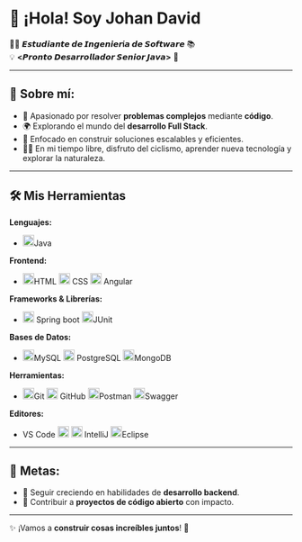 # 👋 ¡Hola! Soy Johan David  

👨‍💻 **𝙀𝙨𝙩𝙪𝙙𝙞𝙖𝙣𝙩𝙚 𝙙𝙚 𝙄𝙣𝙜𝙚𝙣𝙞𝙚𝙧í𝙖 𝙙𝙚 𝙎𝙤𝙛𝙩𝙬𝙖𝙧𝙚** 📚  
💡 **<𝙋𝙧𝙤𝙣𝙩𝙤 𝘿𝙚𝙨𝙖𝙧𝙧𝙤𝙡𝙡𝙖𝙙𝙤𝙧 𝙎𝙚𝙣𝙞𝙤𝙧 𝙅𝙖𝙫𝙖>** 🚀  

---

## 🌟 **Sobre mí:**

- 🔧 Apasionado por resolver **problemas complejos** mediante **código**.  
- 🌍 Explorando el mundo del **desarrollo Full Stack**.  
- 🎯 Enfocado en construir soluciones escalables y eficientes.  
- 🚴‍♂️ En mi tiempo libre, disfruto del ciclismo, aprender nueva tecnología y explorar la naturaleza.  

---

## 🛠️ Mis Herramientas

**Lenguajes:**  
- <img src="https://cdn.jsdelivr.net/gh/devicons/devicon/icons/java/java-original.svg" width="20" alt="Java" />Java 

**Frontend:**  
- <img src="https://cdn.jsdelivr.net/gh/devicons/devicon/icons/html5/html5-original.svg" width="20" alt="HTML" />HTML <img src="https://cdn.jsdelivr.net/gh/devicons/devicon/icons/css3/css3-original.svg" width="20" alt="CSS" /> CSS  <img src="https://cdn.jsdelivr.net/gh/devicons/devicon/icons/angularjs/angularjs-original.svg" width="20" alt="Angular" />  Angular 

**Frameworks & Librerías:**  
- <img src="https://cdn.jsdelivr.net/gh/devicons/devicon/icons/spring/spring-original.svg" width="20" alt="Spring" /> Spring boot  <img src="https://cdn.jsdelivr.net/gh/devicons/devicon/icons/junit/junit-original.svg" width="20" alt="JUnit" />JUnit 

**Bases de Datos:**  
-  <img src="https://cdn.jsdelivr.net/gh/devicons/devicon/icons/mysql/mysql-original.svg" width="20" alt="MySQL" />MySQL  <img src="https://cdn.jsdelivr.net/gh/devicons/devicon/icons/postgresql/postgresql-original.svg" width="20" alt="PostgreSQL" /> PostgreSQL  <img src="https://cdn.jsdelivr.net/gh/devicons/devicon/icons/mongodb/mongodb-original.svg" width="20" alt="MongoDB" />MongoDB 

**Herramientas:**  
- <img src="https://cdn.jsdelivr.net/gh/devicons/devicon/icons/git/git-original.svg" width="20" alt="Git" />Git  <img src="https://cdn.jsdelivr.net/gh/devicons/devicon/icons/github/github-original.svg" width="20" alt="GitHub" /> GitHub  <img src="https://cdn.jsdelivr.net/gh/devicons/devicon/icons/postman/postman-original.svg" width="20" alt="Postman" />Postman   <img src="https://cdn.jsdelivr.net/gh/devicons/devicon/icons/swagger/swagger-original.svg" width="20" alt="Swagger" />Swagger 

**Editores:**  
- VS Code <img src="https://cdn.jsdelivr.net/gh/devicons/devicon/icons/vscode/vscode-original.svg" width="20" alt="VS Code" />  <img src="https://cdn.jsdelivr.net/gh/devicons/devicon/icons/intellij/intellij-original.svg" width="20" alt="IntelliJ" />  IntelliJ <img src="https://cdn.jsdelivr.net/gh/devicons/devicon/icons/eclipse/eclipse-original.svg" width="20" alt="Eclipse" />Eclipse 
---

## 🎯 **Metas:**

- 🌱 Seguir creciendo en habilidades de **desarrollo backend**.  
- 🚀 Contribuir a **proyectos de código abierto** con impacto.  

---

✨ ¡Vamos a **construir cosas increíbles juntos**! 🚀















